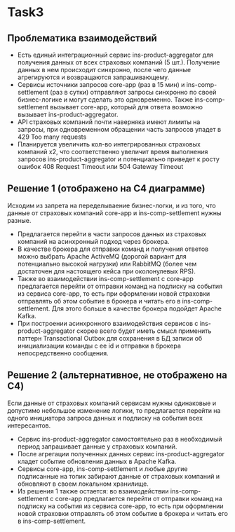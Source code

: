 # Task3
## Проблематика взаимодействий
- Есть единый интеграционный сервис ins-product-aggregator для получения данных от всех страховых компаний (5 шт.). Получение данных в нем происходит синхронно, после чего данные агрегируются и возвращаются запрашивающему.
- Сервисы источники запросов core-app (раз в 15 мин) и ins-comp-settlement (раз в сутки) отправляют запросы синхронно по своей бизнес-логике и могут сделать это одновременно. Также ins-comp-settlement вызывает core-app, который для ответа возможно вызывает ins-product-aggregator.
- API страховых компаний почти наверняка имеют лимиты на запросы, при одновременном обращении часть запросов упадет в 429 Too many requests
- Планируется увеличить кол-во интегрированных страховых компаний х2, что соответственно увеличит время выполнения запросов ins-product-aggregator и потенциально приведет к росту ошибок 408 Request Timeout или 504 Gateway Timeout

## Решение 1 (отображено на C4 диаграмме)
Исходим из запрета на переделываение бизнес-логки, и из того, что данные от страховых компаний core-app и ins-comp-settlement нужны разные.
- Предлагается перейти в части запросов данных из страховых компаний на асинхронный подход через брокера.
- В качестве брокера для отправки команд и получения ответов можно выбрать Apache ActiveMQ (дорогой вариант для потенциально высокой нагрузки) или RabbitMQ (более чем достаточен для настоящего кейса при околонулевых RPS).
- Также во взаимодействии ins-comp-settlement с core-app предлагается перейти от отправки команд на подписку на события из сервиса core-app, то есть при оформлении новой страховки отправлять об этом событие в брокера и читать его в ins-comp-settlement. Для этого больше в качестве брокера подойдет Apache Kafka.
- При построении асинхронного взаимодействия сервисов с ins-product-aggregator скорее всего будет иметь смысл применить паттерн Transactional Outbox для сохранения в БД записи об инициализации команды с ее id и отправки в брокера непосредственно сообщения.

## Решение 2 (альтернативное, не отображено на C4)
Если данные от страховых компаний сервисам нужны одинаковые и допустимо небольшое изменение логики, то предлагается перейти на одного инициатора запроса данных и подписку на события всех интересантов.
- Сервис ins-product-aggregator самостоятельно раз в необходимый период запрашивает данные у страховых компаний.
- После агрегации полученных данных сервис ins-product-aggregator кладет событие обновления данных в Apache Kafka.
- Сервисы core-app, ins-comp-settlement и любые другие подписанные на топик забирают данные от страховых компаний и обновляют в своем локальном хранилище.
- Из решения 1 также остается: во взаимодействии ins-comp-settlement с core-app предлагается перейти от отправки команд на подписку на события из сервиса core-app, то есть при оформлении новой страховки отправлять об этом событие в брокера и читать его в ins-comp-settlement.
